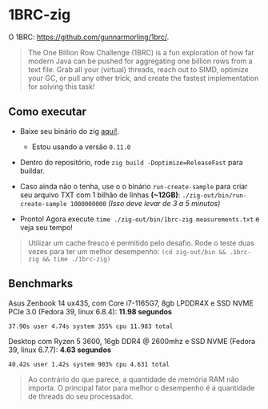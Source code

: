 # 1BRC-zig

O 1BRC: https://github.com/gunnarmorling/1brc/.

> The One Billion Row Challenge (1BRC) is a fun exploration of how far modern Java can be pushed for aggregating one billion rows from a text file. 
> Grab all your (virtual) threads, reach out to SIMD, optimize your GC, or pull any other trick, and create the fastest implementation for solving this task!


## Como executar

- Baixe seu binário do zig [aqui!](https://ziglang.org/download/).
     - Estou usando a versão `0.11.0`

- Dentro do repositório, rode `zig build -Doptimize=ReleaseFast` para buildar.

- Caso ainda não o tenha, use o o binário `run-create-sample` para criar seu arquivo TXT com 1 bilhão de linhas **(~12GB)**: `./zig-out/bin/run-create-sample 1000000000` *(Isso deve levar de 3 a 5 minutos)*

- Pronto! Agora execute `time ./zig-out/bin/1brc-zig measurements.txt` e veja seu tempo!

> Utilizar um cache fresco é permitido pelo desafio. Rode o teste duas vezes para ter um melhor desempenho: `(cd zig-out/bin && .1brc-zig && time ./1brc-zig)`

## Benchmarks

Asus Zenbook 14 ux435, com Core i7-1165G7, 8gb LPDDR4X e SSD NVME PCIe 3.0 (Fedora 39, linux 6.8.4): **11.98 segundos**
```
37.90s user 4.74s system 355% cpu 11.983 total
```

Desktop com Ryzen 5 3600, 16gb DDR4 @ 2600mhz e SSD NVME (Fedora 39, linux 6.7.7): **4.63 segundos**
```
40.42s user 1.42s system 903% cpu 4.631 total
```

> Ao contrário do que parece, a quantidade de memória RAM não importa. O principal fator para melhor o desempenho é a quantidade de threads do seu processador.
